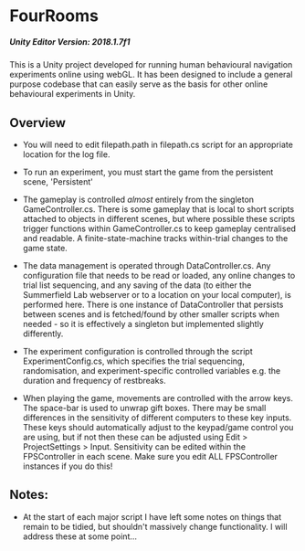 # FourRooms
##### Unity Editor Version: 2018.1.7f1

This is a Unity project developed for running human behavioural navigation experiments online using webGL. It has been designed to include a general purpose codebase that can easily serve as the basis for other online behavioural experiments in Unity.

## Overview

- You will need to edit filepath.path in filepath.cs script for an appropriate  location for the log file.

- To run an experiment, you must start the game from the persistent scene, 'Persistent'
- The gameplay is controlled *almost* entirely from the singleton GameController.cs. There is some gameplay that is local to short scripts attached to objects in different scenes, but where possible these scripts trigger functions within GameController.cs to keep gameplay centralised and readable. A finite-state-machine tracks within-trial changes to the game state.

- The data management is operated through DataController.cs. Any configuration file that needs to be read or loaded, any online changes to trial list sequencing, and any saving of the data (to either the Summerfield Lab webserver or to a location on your local computer), is performed here. There is one instance of DataController that persists between scenes and is fetched/found by other smaller scripts when needed - so it is effectively a singleton but implemented slightly differently.

- The experiment configuration is controlled through the script ExperimentConfig.cs, which specifies the trial sequencing, randomisation, and experiment-specific controlled variables e.g. the duration and frequency of restbreaks.

- When playing the game, movements are controlled with the arrow keys. The space-bar is used to unwrap gift boxes. There may be small differences in the sensitivity of different computers to these key inputs. These keys should automatically adjust to the keypad/game control you are using, but if not then these can be adjusted using Edit > ProjectSettings > Input. Sensitivity can be edited within the FPSController in each scene. Make sure you edit ALL FPSController instances if you do this!

## Notes:

- At the start of each major script I have left some notes on things that remain to be tidied, but shouldn't massively change functionality. I will address these at some point...

